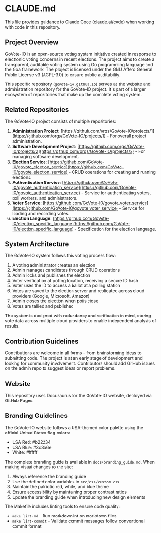# CLAUDE.md

This file provides guidance to Claude Code (claude.ai/code) when working with code in this repository.

## Project Overview

GoVote-IO is an open-source voting system initiative created in response to electronic voting concerns in recent elections. The project aims to create a transparent, auditable voting system using Go programming language and the Goa framework. The project is licensed under the GNU Affero General Public License v3 (AGPL-3.0) to ensure public auditability.

This specific repository (`govote-io.github.io`) serves as the website and administration repository for the GoVote-IO project. It's part of a larger ecosystem of repositories that make up the complete voting system.

## Related Repositories

The GoVote-IO project consists of multiple repositories:

1. **Administration Project**: [https://github.com/orgs/GoVote-IO/projects/1](https://github.com/orgs/GoVote-IO/projects/1) - For overall project administration.
2. **Software Development Project**: [https://github.com/orgs/GoVote-IO/projects/2](https://github.com/orgs/GoVote-IO/projects/2) - For managing software development.
3. **Election Service**: [https://github.com/GoVote-IO/govote_election_service](https://github.com/GoVote-IO/govote_election_service) - CRUD operations for creating and running elections.
4. **Authentication Service**: [https://github.com/GoVote-IO/govote_authentication_service](https://github.com/GoVote-IO/govote_authentication_service) - Service for authenticating voters, poll workers, and administrators.
5. **Voter Service**: [https://github.com/GoVote-IO/govote_voter_service](https://github.com/GoVote-IO/govote_voter_service) - Service for loading and recording votes.
6. **Election Language**: [https://github.com/GoVote-IO/election_specific_language](https://github.com/GoVote-IO/election_specific_language) - Specification for the election language.

## System Architecture

The GoVote-IO system follows this voting process flow:

1. A voting administrator creates an election
2. Admin manages candidates through CRUD operations
3. Admin locks and publishes the election
4. Voter verification at polling location, receiving a secure ID hash
5. Voter uses the ID to access a ballot at a polling station
6. Votes are saved to the election server and replicated across cloud providers (Google, Microsoft, Amazon)
7. Admin closes the election when polls close
8. Votes are tallied and published

The system is designed with redundancy and verification in mind, storing vote data across multiple cloud providers to enable independent analysis of results.

## Contribution Guidelines

Contributions are welcome in all forms - from brainstorming ideas to submitting code. The project is at an early stage of development and looking for community involvement. Contributors should add GitHub issues on the admin repo to suggest ideas or report problems.

## Website

This repository uses Docusaurus for the GoVote-IO website, deployed via GitHub Pages.

## Branding Guidelines

The GoVote-IO website follows a USA-themed color palette using the official United States flag colors:

- USA Red: #b22234
- USA Blue: #3c3b6e
- White: #ffffff

The complete branding guide is available in `docs/branding_guide.md`. When making visual changes to the site:

1. Always reference the branding guide
2. Use the defined color variables in `src/css/custom.css`
3. Maintain the patriotic red, white, and blue theme
4. Ensure accessibility by maintaining proper contrast ratios
5. Update the branding guide when introducing new design elements

The Makefile includes linting tools to ensure code quality:
- `make lint-md` - Run markdownlint on markdown files
- `make lint-commit` - Validate commit messages follow conventional commit format